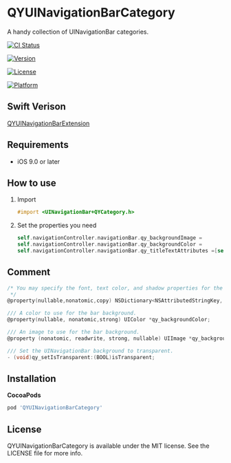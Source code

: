 # QYUINavigationBarCategory
A handy collection of UINavigationBar categories.

[![CI Status](https://img.shields.io/travis/insect/QYUINavigationBarCategory.svg?style=flat)](https://travis-ci.org/insect/QYUINavigationBarCategory)

[![Version](https://img.shields.io/cocoapods/v/QYUINavigationBarCategory.svg?style=flat)](https://cocoapods.org/pods/QYUINavigationBarCategory)

[![License](https://img.shields.io/cocoapods/l/QYUINavigationBarCategory.svg?style=flat)](https://cocoapods.org/pods/QYUINavigationBarCategory)

[![Platform](https://img.shields.io/cocoapods/p/QYUINavigationBarCategory.svg?style=flat)](https://cocoapods.org/pods/QYUINavigationBarCategory)

## Swift Verison

[QYUINavigationBarExtension](https://github.com/InsectQY/QYUINavigationBarExtension)

## Requirements

- iOS 9.0 or later

## How to use

1. Import

   ```objective-c
   #import <UINavigationBar+QYCategory.h>
   ```

2. Set the properties you need

   ```objective-c
   self.navigationController.navigationBar.qy_backgroundImage =
   self.navigationController.navigationBar.qy_backgroundColor =
   self.navigationController.navigationBar.qy_titleTextAttributes =[self.navigationController.navigationBar qy_setIsTransparent: ];
   ```

## Comment

```objective-c
/* You may specify the font, text color, and shadow properties for the title in the text attributes dictionary, using the keys found in NSAttributedString.h.
 */
@property(nullable,nonatomic,copy) NSDictionary<NSAttributedStringKey, id> *qy_titleTextAttributes;

/// A color to use for the bar background.
@property(nullable, nonatomic,strong) UIColor *qy_backgroundColor;

/// An image to use for the bar background.
@property (nonatomic, readwrite, strong, nullable) UIImage *qy_backgroundImage;

/// Set the UINavigationBar background to transparent.
- (void)qy_setIsTransparent:(BOOL)isTransparent;
```

## Installation

 **CocoaPods**

```ruby
pod 'QYUINavigationBarCategory'
```

## License

QYUINavigationBarCategory is available under the MIT license. See the LICENSE file for more info.



